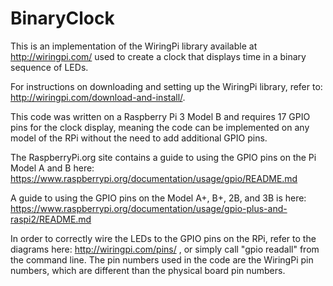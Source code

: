 # BinaryClock


This is an implementation of the WiringPi library available at http://wiringpi.com/ used to create a clock that displays time in a binary sequence of LEDs.

For instructions on downloading and setting up the WiringPi library, refer to: http://wiringpi.com/download-and-install/.



This code was written on a Raspberry Pi 3 Model B and requires 17 GPIO pins for the clock display, meaning the code can be implemented on any model of the RPi without the need to add additional GPIO pins.  

The RaspberryPi.org site contains a guide to using the GPIO pins on the Pi Model A and B here: https://www.raspberrypi.org/documentation/usage/gpio/README.md

A guide to using the GPIO pins on the Model A+, B+, 2B, and 3B is here: https://www.raspberrypi.org/documentation/usage/gpio-plus-and-raspi2/README.md


In order to correctly wire the LEDs to the GPIO pins on the RPi, refer to the diagrams here: http://wiringpi.com/pins/ , or simply call "gpio readall" from the command line.  The pin numbers used in the code are the WiringPi pin numbers, which are different than the physical board pin numbers.  
